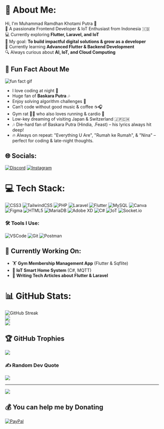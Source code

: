 # 💫 About Me:
Hi, I'm Muhammad Ramdhan Khotami Putra 👋  
🚀 A passionate Frontend Developer & IoT Enthusiast from Indonesia 🇮🇩  
💻 Currently exploring **Flutter, Laravel, and IoT**  
🎯 My goal: **To build impactful digital solutions & grow as a developer**  
🌱 Currently learning **Advanced Flutter & Backend Development**  
🔍 Always curious about **AI, IoT, and Cloud Computing** 




## 👀 Fun Fact About Me
![fun fact gif](https://media4.giphy.com/media/SeFRMluv8ESbu/giphy.gif)
- I love coding at night 🌙  
- Huge fan of **Baskara Putra** 🎶  
- Enjoy solving algorithm challenges 🧠
- Can’t code without good music & coffee ☕🎧
- Gym rat 🏋️‍♂️ who also loves running & cardio 🏃
- Low-key dreaming of visiting Japan & Switzerland 🇯🇵🇨🇭
- 🎶 Die-hard fan of Baskara Putra (Hindia, .Feast) – his lyrics always hit deep!
- 🔥 Always on repeat: "Everything U Are", "Rumah ke Rumah", & "Nina" – perfect for coding & late-night thoughts.




## 🌐 Socials:
[![Discord](https://img.shields.io/badge/Discord-%237289DA.svg?logo=discord&logoColor=white)](https://discordapp.com/users/864391969145094154) [![Instagram](https://img.shields.io/badge/Instagram-%23E4405F.svg?logo=Instagram&logoColor=white)](https://www.instagram.com/khotamiputra/)


# 💻 Tech Stack:
![CSS3](https://img.shields.io/badge/css3-%231572B6.svg?style=for-the-badge&logo=css3&logoColor=white) ![TailwindCSS](https://img.shields.io/badge/tailwindcss-%2338B2AC.svg?style=for-the-badge&logo=tailwind-css&logoColor=white) ![PHP](https://img.shields.io/badge/php-%23777BB4.svg?style=for-the-badge&logo=php&logoColor=white) ![Laravel](https://img.shields.io/badge/laravel-%23FF2D20.svg?style=for-the-badge&logo=laravel&logoColor=white) ![Flutter](https://img.shields.io/badge/Flutter-%2302569B.svg?style=for-the-badge&logo=Flutter&logoColor=white) ![MySQL](https://img.shields.io/badge/mysql-4479A1.svg?style=for-the-badge&logo=mysql&logoColor=white) ![Canva](https://img.shields.io/badge/Canva-%2300C4CC.svg?style=for-the-badge&logo=Canva&logoColor=white) ![Figma](https://img.shields.io/badge/figma-%23F24E1E.svg?style=for-the-badge&logo=figma&logoColor=white) ![HTML5](https://img.shields.io/badge/html5-%23E34F26.svg?style=for-the-badge&logo=html5&logoColor=white) ![MariaDB](https://img.shields.io/badge/MariaDB-003545?style=for-the-badge&logo=mariadb&logoColor=white) ![Adobe XD](https://img.shields.io/badge/Adobe%20XD-470137?style=for-the-badge&logo=Adobe%20XD&logoColor=#FF61F6) ![C#](https://img.shields.io/badge/c%23-%23239120.svg?style=for-the-badge&logo=csharp&logoColor=white) ![IoT](https://img.shields.io/badge/IoT-%2300ADEF.svg?style=for-the-badge&logo=internet-of-things&logoColor=white) ![Socket.io](https://img.shields.io/badge/Socket.io-%23010101.svg?style=for-the-badge&logo=socket.io&logoColor=white)


### 🛠 Tools I Use:
![VSCode](https://img.shields.io/badge/VSCode-%23007ACC.svg?style=for-the-badge&logo=visual-studio-code&logoColor=white)
![Git](https://img.shields.io/badge/Git-%23F05033.svg?style=for-the-badge&logo=git&logoColor=white)
![Postman](https://img.shields.io/badge/Postman-FF6C37?style=for-the-badge&logo=postman&logoColor=white)


## 🚧 Currently Working On:
- 🏋️ **Gym Membership Management App** (Flutter & Sqflite)
- 🔗 **IoT Smart Home System** (C#, MQTT)
- 📝 **Writing Tech Articles about Flutter & Laravel**




# 📊 GitHub Stats:
![GitHub Streak](https://streak-stats.demolab.com/?user=KhotamiPutra&theme=dark&hide_border=false)<br/>
![](https://github-readme-stats.vercel.app/api?username=KhotamiPutra&theme=dark&hide_border=false&include_all_commits=false&count_private=false)<br/>
![](https://github-readme-stats.vercel.app/api/top-langs/?username=KhotamiPutra&theme=dark&hide_border=false&include_all_commits=false&count_private=false&layout=compact)


## 🏆 GitHub Trophies
![](https://github-profile-trophy.vercel.app/?username=KhotamiPutra&theme=dracula&no-frame=false&no-bg=false&margin-w=4)

### ✍️ Random Dev Quote
![](https://quotes-github-readme.vercel.app/api?type=vetical&theme=radical)

---
[![](https://visitcount.itsvg.in/api?id=KhotamiPutra&icon=4&color=0)](https://visitcount.itsvg.in)

  ## 💰 You can help me by Donating
  [![PayPal](https://img.shields.io/badge/PayPal-00457C?style=for-the-badge&logo=paypal&logoColor=white)](https://paypal.me/paypal.me/KhotamiPutra) 

  
<!-- Proudly created with GPRM ( https://gprm.itsvg.in ) -->


